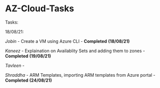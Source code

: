 # AZ-Cloud-Tasks

Tasks:

18/08/21:

  _Jobin_ - Create a VM using Azure CLI - **Completed** **(18/08/21)**
  
  _Kaneez_ - Explaination on Availablity Sets and adding them to zones - **Completed** **(19/08/21)**
  
  _Tavleen_ - 
  
  _Shraddha_  - ARM Templates, importing ARM templates from Azure portal - **Completed** **(24/08/21)**
